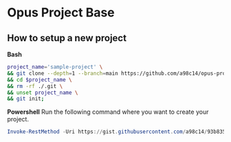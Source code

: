 # Opus Project Base

## How to setup a new project

**Bash**
```sh
project_name='sample-project' \
&& git clone --depth=1 --branch=main https://github.com/a98c14/opus-project-base.git ./$project_name \
&& cd $project_name \
&& rm -rf ./.git \
&& unset project_name \
&& git init;
```

**Powershell**
Run the following command where you want to create your project.
```ps1
Invoke-RestMethod -Uri https://gist.githubusercontent.com/a98c14/93b83508b8cc7f0c9e72d3ca8ff31ad8/raw/b98612bd8a69351777f6089b664b899aaf005788/opus_new_project.ps1 | Invoke-Expression
```

